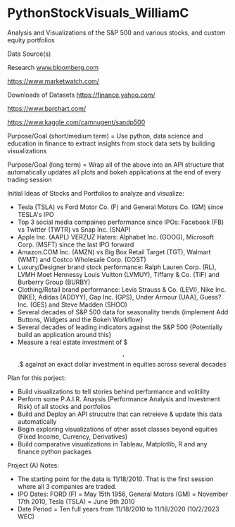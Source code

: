 # PythonStockVisuals_WilliamC
Analysis and Visualizations of the S&P 500 and various stocks, and custom equity portfolios 

Data Source(s)

Research
www.bloomberg.com

https://www.marketwatch.com/

Downloads of Datasets
https://finance.yahoo.com/

https://www.barchart.com/

https://www.kaggle.com/camnugent/sandp500

Purpose/Goal (short/medium term) = Use python, data science and education in finance to extract insights from stock data sets by building visualizations

Purpose/Goal (long term) = Wrap all of the above into an API structure that automatically updates all plots and bokeh applications at the end of every trading session 

Initial Ideas of Stocks and Portfolios to analyze and visualize:
- Tesla (TSLA) vs Ford Motor Co. (F) and General Motors Co. (GM) since TESLA's IPO
- Top 3 social media compaines performance since IPOs: Facebook (FB) vs Twitter (TWTR) vs Snap Inc. (SNAP) 
- Apple Inc. (AAPL) VERZUZ Haters: Alphabet Inc. (GOOG), Microsoft Corp. (MSFT) since the last IPO forward 
- Amazon.COM Inc. (AMZN) vs Big Box Retail Target (TGT), Walmart (WMT) and Costco Wholesale Corp. (COST)
- Luxury/Designer brand stock performance: Ralph Lauren Corp. (RL), LVMH Moet Hennessy Louis Vuitton (LVMUY), Tiffany & Co. (TIF) and Burberry Group (BURBY) 
- Clothing/Retail brand performance: Levis Strauss & Co. (LEVI), Nike Inc. (NKE), Adidas (ADDYY), Gap Inc. (GPS), Under Armour (UAA), Guess? Inc. (GES) and Steve Madden (SHOO)
- Several decades of S&P 500 data for seasonality trends {implement Add Buttons, Widgets and the Bokeh Workflow}
- Several decades of leading indicators against the S&P 500 {Potentially build an application around this}
- Measure a real estate investment of $$$,$$$.$$ against an exact dollar investment in equities across several decades 

Plan for this porject:
- Build visualizations to tell stories behind performance and volitility 
- Perform some P.A.I.R. Anaysis (Performance Analysis and Investment Risk) of all stocks and portfolios
- Build and Deploy an API strucutre that can retreieve & update this data automatically 
- Begin exploring visualizations of other asset classes beyond equities (Fixed Income, Currency, Derivatives)
- Build comparative visualizations in Tableau, Matplotlib, R and any finance python packages

Project (A) Notes:
- The starting point for the data is 11/18/2010.  That is the first session where all 3 companies are traded.
- IPO Dates: FORD (F) = May 15th 1956, General Motors (GM) = November 17th 2010, Tesla (TSLA) = June 9th 2010
- Date Period = Ten full years from 11/18/2010 to 11/18/2020 (10/2/2023 WEC)
